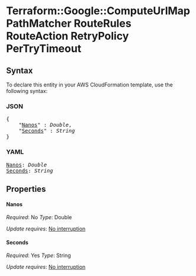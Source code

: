 # Terraform::Google::ComputeUrlMap PathMatcher RouteRules RouteAction RetryPolicy PerTryTimeout

## Syntax

To declare this entity in your AWS CloudFormation template, use the following syntax:

### JSON

<pre>
{
    "<a href="#nanos" title="Nanos">Nanos</a>" : <i>Double</i>,
    "<a href="#seconds" title="Seconds">Seconds</a>" : <i>String</i>
}
</pre>

### YAML

<pre>
<a href="#nanos" title="Nanos">Nanos</a>: <i>Double</i>
<a href="#seconds" title="Seconds">Seconds</a>: <i>String</i>
</pre>

## Properties

#### Nanos

_Required_: No
_Type_: Double

_Update requires_: [No interruption](https://docs.aws.amazon.com/AWSCloudFormation/latest/UserGuide/using-cfn-updating-stacks-update-behaviors.html#update-no-interrupt)

#### Seconds

_Required_: Yes
_Type_: String

_Update requires_: [No interruption](https://docs.aws.amazon.com/AWSCloudFormation/latest/UserGuide/using-cfn-updating-stacks-update-behaviors.html#update-no-interrupt)

